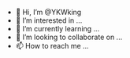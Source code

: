 - 👋 Hi, I’m @YKWking
- 👀 I’m interested in ...
- 🌱 I’m currently learning ...
- 💞️ I’m looking to collaborate on ...
- 📫 How to reach me ...

<!---
YKWking/YKWking is a ✨ special ✨ repository because its `README.md` (this file) appears on your GitHub profile.
You can click the Preview link to take a look at your changes.
--->
